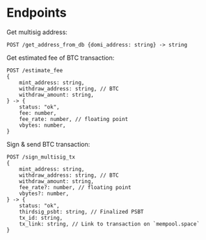 # Endpoints

Get multisig address:
```
POST /get_address_from_db {domi_address: string} -> string
```

Get estimated fee of BTC transaction:
```
POST /estimate_fee
{
    mint_address: string,
    withdraw_address: string, // BTC
    withdraw_amount: string,
} -> {
    status: "ok",
    fee: number,
    fee_rate: number, // floating point
    vbytes: number,
}
```

Sign & send BTC transaction:
```
POST /sign_multisig_tx 
{
    mint_address: string,
    withdraw_address: string, // BTC
    withdraw_amount: string,
    fee_rate?: number, // floating point
    vbytes?: number,
} -> {
    status: "ok",
    thirdsig_psbt: string, // Finalized PSBT
    tx_id: string,
    tx_link: string, // Link to transaction on `mempool.space`
}
```